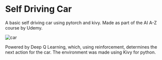 # Self Driving Car

A basic self driving car using pytorch and kivy. Made as part of the AI A-Z course by Udemy.

![car](https://user-images.githubusercontent.com/31413064/104844552-e315fc00-58f6-11eb-92bb-d1a9fc24ad76.JPG)

Powered by Deep Q Learning, which, using reinforcement, determines the next action for the car. The environment was made using Kivy for python.
